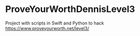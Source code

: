 # ProveYourWorthDennisLevel3
Project with scripts in Swift and Python to hack https://www.proveyourworth.net/level3/
